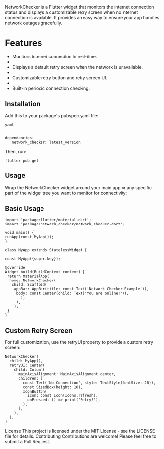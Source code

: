 NetworkChecker is a Flutter widget that monitors the internet connection status and displays a customizable retry screen when no internet connection is available. It provides an easy way to ensure your app handles network outages gracefully.

# Features

* Monitors internet connection in real-time.
* 
* Displays a default retry screen when the network is unavailable.
* 
* Customizable retry button and retry screen UI.
* 
* Built-in periodic connection checking.

## Installation

Add this to your package's pubspec.yaml file:

    yaml


    dependencies:
       network_checker: latest_version

Then, run:


    flutter pub get

## Usage

Wrap the NetworkChecker widget around your main app or any specific part of the widget tree you want to monitor for connectivity:

## Basic Usage

    import 'package:flutter/material.dart';
    import 'package:network_checker/network_checker.dart';

    void main() {
    runApp(const MyApp());
    }

    class MyApp extends StatelessWidget {

    const MyApp({super.key});

    @override
    Widget build(BuildContext context) {
     return MaterialApp(
      home: NetworkChecker(
       child: Scaffold(
        appBar: AppBar(title: const Text('Network Checker Example')),
         body: const Center(child: Text('You are online!')),
           ),
         ),
        );
     }
    }


## Custom Retry Screen

For full customization, use the retryUI property to provide a custom retry screen:

    NetworkChecker(
      child: MyApp(),
      retryUI: Center(
        child: Column(
          mainAxisAlignment: MainAxisAlignment.center,
          children: [
            const Text('No Connection', style: TextStyle(fontSize: 20)),
            const SizedBox(height: 10),
            IconButton(
              icon: const Icon(Icons.refresh),
              onPressed: () => print('Retry!'),
            ),
          ],
        ),
      ),
    )

License
This project is licensed under the MIT License - see the LICENSE file for details.
Contributing
Contributions are welcome! Please feel free to submit a Pull Request.